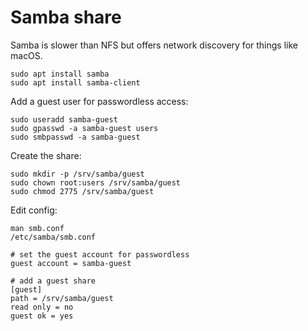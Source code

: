 # Samba share
Samba is slower than NFS but offers network discovery for things like macOS.

    sudo apt install samba
    sudo apt install samba-client

Add a guest user for passwordless access:

    sudo useradd samba-guest
    sudo gpasswd -a samba-guest users
    sudo smbpasswd -a samba-guest

Create the share:

    sudo mkdir -p /srv/samba/guest
    sudo chown root:users /srv/samba/guest
    sudo chmod 2775 /srv/samba/guest

Edit config:

    man smb.conf
    /etc/samba/smb.conf

    # set the guest account for passwordless
    guest account = samba-guest

    # add a guest share
    [guest]
    path = /srv/samba/guest
    read only = no
    guest ok = yes
